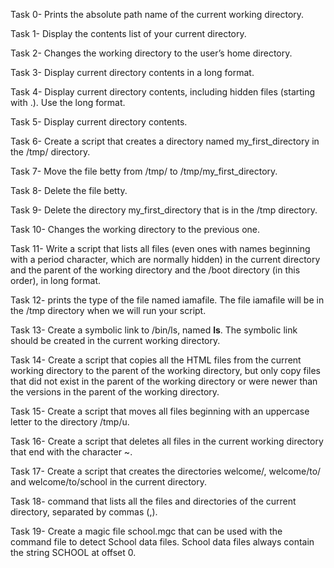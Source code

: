 Task 0- Prints the absolute path name of the current working directory.

Task 1- Display the contents list of your current directory.

Task 2- Changes the working directory to the user’s home directory.

Task 3- Display current directory contents in a long format.

Task 4- Display current directory contents, including hidden files (starting with .). Use the long format.

Task 5- Display current directory contents.

Task 6- Create a script that creates a directory named my_first_directory in the /tmp/ directory.

Task 7- Move the file betty from /tmp/ to /tmp/my_first_directory.

Task 8- Delete the file betty.

Task 9- Delete the directory my_first_directory that is in the /tmp directory.

Task 10- Changes the working directory to the previous one.

Task 11- Write a script that lists all files (even ones with names beginning with a period character, which are normally hidden) in the current directory and the parent of the working directory and the /boot directory (in this order), in long format.

Task 12- prints the type of the file named iamafile. The file iamafile will be in the /tmp directory when we will run your script.

Task 13- Create a symbolic link to /bin/ls, named __ls__. The symbolic link should be created in the current working directory.

Task 14- Create a script that copies all the HTML files from the current working directory to the parent of the working directory, but only copy files that did not exist in the parent of the working directory or were newer than the versions in the parent of the working directory.

Task 15- Create a script that moves all files beginning with an uppercase letter to the directory /tmp/u.

Task 16- Create a script that deletes all files in the current working directory that end with the character ~.

Task 17- Create a script that creates the directories welcome/, welcome/to/ and welcome/to/school in the current directory.

Task 18- command that lists all the files and directories of the current directory, separated by commas (,).

Task 19- Create a magic file school.mgc that can be used with the command file to detect School data files. School data files always contain the string SCHOOL at offset 0.